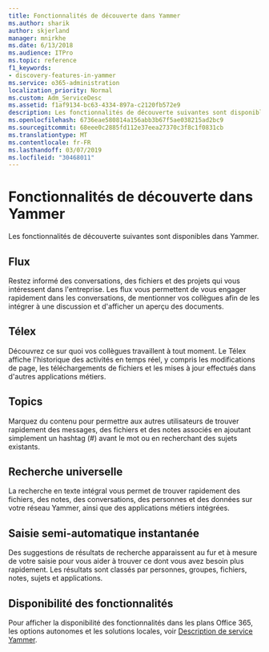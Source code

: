 ```yaml
---
title: Fonctionnalités de découverte dans Yammer
ms.author: sharik
author: skjerland
manager: mnirkhe
ms.date: 6/13/2018
ms.audience: ITPro
ms.topic: reference
f1_keywords:
- discovery-features-in-yammer
ms.service: o365-administration
localization_priority: Normal
ms.custom: Adm_ServiceDesc
ms.assetid: f1af9134-bc63-4334-897a-c2120fb572e9
description: Les fonctionnalités de découverte suivantes sont disponibles dans Yammer.
ms.openlocfilehash: 6736eae580814a156abb3b67f5ae038215ad2bc9
ms.sourcegitcommit: 68eee0c2885fd112e37eea27370c3f8c1f0831cb
ms.translationtype: MT
ms.contentlocale: fr-FR
ms.lasthandoff: 03/07/2019
ms.locfileid: "30468011"
---
```

# <a name="discovery-features-in-yammer"></a>Fonctionnalités de découverte dans Yammer

Les fonctionnalités de découverte suivantes sont disponibles dans Yammer.
  
## <a name="feeds"></a>Flux
<a name="bkmk_Feeds"> </a>

Restez informé des conversations, des fichiers et des projets qui vous intéressent dans l'entreprise. Les flux vous permettent de vous engager rapidement dans les conversations, de mentionner vos collègues afin de les intégrer à une discussion et d'afficher un aperçu des documents.
  
## <a name="ticker"></a>Télex
<a name="bkmk_Ticker"> </a>

Découvrez ce sur quoi vos collègues travaillent à tout moment. Le Télex affiche l'historique des activités en temps réel, y compris les modifications de page, les téléchargements de fichiers et les mises à jour effectués dans d'autres applications métiers.
  
## <a name="topics"></a>Topics
<a name="bkmk_Topics"> </a>

Marquez du contenu pour permettre aux autres utilisateurs de trouver rapidement des messages, des fichiers et des notes associés en ajoutant simplement un hashtag (#) avant le mot ou en recherchant des sujets existants.
  
## <a name="universal-search"></a>Recherche universelle
<a name="bkmk_UniversalSearch"> </a>

La recherche en texte intégral vous permet de trouver rapidement des fichiers, des notes, des conversations, des personnes et des données sur votre réseau Yammer, ainsi que des applications métiers intégrées.
  
## <a name="instant-type-ahead"></a>Saisie semi-automatique instantanée
<a name="bkmk_InstantTypeAhead"> </a>

Des suggestions de résultats de recherche apparaissent au fur et à mesure de votre saisie pour vous aider à trouver ce dont vous avez besoin plus rapidement. Les résultats sont classés par personnes, groupes, fichiers, notes, sujets et applications.
  
## <a name="feature-availability"></a>Disponibilité des fonctionnalités
<a name="bkmk_InstantTypeAhead"> </a>

Pour afficher la disponibilité des fonctionnalités dans les plans Office 365, les options autonomes et les solutions locales, voir [Description de service Yammer](yammer-service-description.md).
  
  

